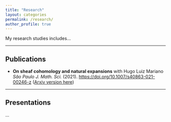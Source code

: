 ```yaml
---
title: "Research"
layout: categories
permalink: /research/
author_profile: true
---
```


My research studies includes...

---
Publications
---

- **On sheaf cohomology and natural expansions** with Hugo Luiz Mariano
_São Paulo J. Math. Sci._ (2021). https://doi.org/10.1007/s40863-021-00246-z ([Arxiv version here](https://arxiv.org/pdf/2008.10677.pdf))

---
Presentations
---
...
